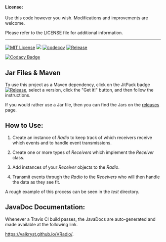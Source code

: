 #### License: 

Use this code however you wish. Modifications and improvements are welcome.

Please refer to the LICENSE file for additional information.

---

[![MIT License](https://img.shields.io/badge/license-MIT_License-green.svg)](https://github.com/Valkryst/VRadio/blob/master/LICENSE) ![](https://travis-ci.org/Valkryst/VRadio.svg?branch=master) [![codecov](https://codecov.io/gh/Valkryst/VRadio/branch/master/graph/badge.svg)](https://codecov.io/gh/Valkryst/VRadio) [![Release](https://jitpack.io/v/Valkryst/VRadio.svg)](https://jitpack.io/#Valkryst/VRadio)

[![Codacy Badge](https://api.codacy.com/project/badge/Grade/b81d597e25a043ee910b222524acd685)](https://www.codacy.com/app/Valkryst/VRadio?utm_source=github.com&amp;utm_medium=referral&amp;utm_content=Valkryst/VRadio&amp;utm_campaign=Badge_Grade)

## Jar Files & Maven

To use this project as a Maven dependency, click on the JitPack badge [![Release](https://jitpack.io/v/Valkryst/VRadio.svg)](https://jitpack.io/#Valkryst/VRadio), select a version, click the "Get it!" button, and then follow the instructions.

If you would rather use a Jar file, then you can find the Jars on the [releases](https://github.com/Valkryst/VRadio/releases) page.


## How to Use:

1) Create an instance of *Radio* to keep track of which receivers receive which events and to handle event transmissions.

2) Create one or more types of *Receivers* which implement the *Receiver* class.

3) Add instances of your *Receiver* objects to the *Radio*.

3) Transmit events through the *Radio* to the *Receivers* who will then handle the data as they see fit.

A rough example of this process can be seen in the *test* directory.



## JavaDoc Documentation:

Whenever a Travis CI build passes, the JavaDocs are auto-generated and made available at the following link.

https://valkryst.github.io/VRadio/.
